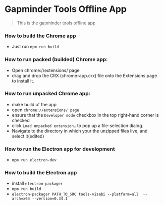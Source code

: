 # Gapminder Tools Offline App
> This is the gapminder tools offline app

### How to build the Chrome app

  * Just run `npm run build`

### How to run packed (builded) Chrome app:

  * Open chrome://extensions/ page
  * drag and drop the CRX (chrome-app.crx) file onto the Extensions page to install it.

### How to run unpacked Chrome app:
  * make build of the app
  * open `chrome://extensions/ page`
  * ensure that the `Developer mode` checkbox in the top right-hand corner is checked
  * click `Load unpacked extension…` to pop up a file-selection dialog.
  * Navigate to the directory in which your the unzipped files live, and select it(edited)

### How to run the Electron app for development

  * `npm run electron-dev`

### How to build the Electron app

  * install `electron-packager`
  * `npm run build`
  * `electron-packager PATH_TO_SRC tools-vizabi --platform=all  --arch=x64 --version=0.34.1`


